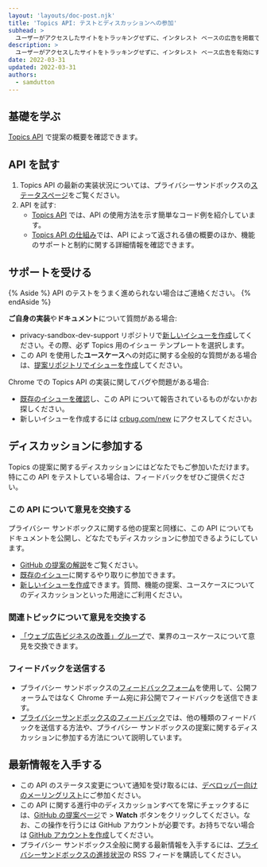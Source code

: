 ```yaml
---
layout: 'layouts/doc-post.njk'
title: 'Topics API: テストとディスカッションへの参加'
subhead: >
  ユーザーがアクセスしたサイトをトラッキングせずに、インタレスト ベースの広告を掲載できるようにします。
description: >
  ユーザーがアクセスしたサイトをトラッキングせずに、インタレスト ベース広告を有効にする仕組みの提案です。
date: 2022-03-31
updated: 2022-03-31
authors:
  - samdutton
---
```


## 基礎を学ぶ

[Topics API](/docs/privacy-sandbox/topics/) で提案の概要を確認できます。

## API を試す

1.  Topics API の最新の実装状況については、プライバシーサンドボックスの[ステータスページ](/docs/privacy-sandbox/status/#topics)をご覧ください。
2.  API を試す:
    - [Topics API](/docs/privacy-sandbox/topics/#what-might-the-topics-javascript-api-look-like) では、API の使用方法を示す簡単なコード例を紹介しています。
    - [Topics API の仕組み](/docs/privacy-sandbox/topics/#what-might-the-topics-javascript-api-look-like)では、API によって返される値の概要のほか、機能のサポートと制約に関する詳細情報を確認できます。

## サポートを受ける

{% Aside %}
API のテストをうまく進められない場合はご連絡ください。
{% endAside %}

**ご自身の実装**や**ドキュメント**について質問がある場合:
* privacy-sandbox-dev-support リポジトリで[新しいイシューを作成](https://github.com/GoogleChromeLabs/privacy-sandbox-dev-support/issues/new/choose)してください。その際、必ず Topics 用のイシュー テンプレートを選択します。
* この API を使用した**ユースケース**への対応に関する全般的な質問がある場合は、[提案リポジトリでイシューを作成](https://github.com/jkarlin/topics/issues/new)してください。

Chrome での Topics API の実装に関してバグや問題がある場合:
* [既存のイシューを確認](https://bugs.chromium.org/p/chromium/issues/list?q=component:Blink%3EInterestCohort)し、この API について報告されているものがないかお探しください。
* 新しいイシューを作成するには [crbug.com/new](https://crbug.com/new) にアクセスしてください。

## ディスカッションに参加する

Topics の提案に関するディスカッションにはどなたでもご参加いただけます。特にこの API をテストしている場合は、フィードバックをぜひご提供ください。

### この API について意見を交換する

プライバシー サンドボックスに関する他の提案と同様に、この API についてもドキュメントを公開し、どなたでもディスカッションに参加できるようにしています。

- [GitHub の提案の解説](https://github.com/jkarlin/topics)をご覧ください。
- [既存のイシュー](https://github.com/jkarlin/topics/issues)に関するやり取りに参加できます。
- [新しいイシューを作成](https://github.com/jkarlin/topics/issues/new)できます。質問、機能の提案、ユースケースについてのディスカッションといった用途にご利用ください。

### 関連トピックについて意見を交換する

* [「ウェブ広告ビジネスの改善」グループ](https://www.w3.org/community/web-adv/participants)で、業界のユースケースについて意見を交換できます。

### フィードバックを送信する

* プライバシー サンドボックスの[フィードバックフォーム](/docs/privacy-sandbox/feedback/#feedback-form)を使用して、公開フォーラムではなく Chrome チーム宛に非公開でフィードバックを送信できます。
* [プライバシーサンドボックスのフィードバック](/docs/privacy-sandbox/feedback/#topics-api)では、他の種類のフィードバックを送信する方法や、プライバシー サンドボックスの提案に関するディスカッションに参加する方法について説明しています。

## 最新情報を入手する

* この API のステータス変更について通知を受け取るには、[デベロッパー向けのメーリングリスト](https://groups.google.com/u/3/a/chromium.org/g/topics-api-announce)にご参加ください。
* この API に関する進行中のディスカッションすべてを常にチェックするには、[GitHub の提案ページ](https://github.com/jkarlin/topics)で > **Watch** ボタンをクリックしてください。なお、この操作を行うには GitHub アカウントが必要です。お持ちでない場合は [GitHub アカウントを作成](https://docs.github.com/en/get-started/signing-up-for-github/signing-up-for-a-new-github-account)してください。
* プライバシー サンドボックス全般に関する最新情報を入手するには、[プライバシーサンドボックスの進捗状況](/tags/progress-in-the-privacy-sandbox/)の RSS フィードを購読してください。
